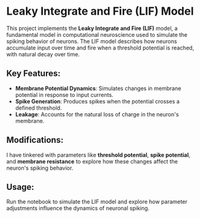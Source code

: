 # Leaky Integrate and Fire (LIF) Model

This project implements the **Leaky Integrate and Fire (LIF)** model, a fundamental model in computational neuroscience used to simulate the spiking behavior of neurons. The LIF model describes how neurons accumulate input over time and fire when a threshold potential is reached, with natural decay over time.

## Key Features:
- **Membrane Potential Dynamics**: Simulates changes in membrane potential in response to input currents.
- **Spike Generation**: Produces spikes when the potential crosses a defined threshold.
- **Leakage**: Accounts for the natural loss of charge in the neuron's membrane.

## Modifications:
I have tinkered with parameters like **threshold potential**, **spike potential**, and **membrane resistance** to explore how these changes affect the neuron's spiking behavior.

## Usage:
Run the notebook to simulate the LIF model and explore how parameter adjustments influence the dynamics of neuronal spiking.